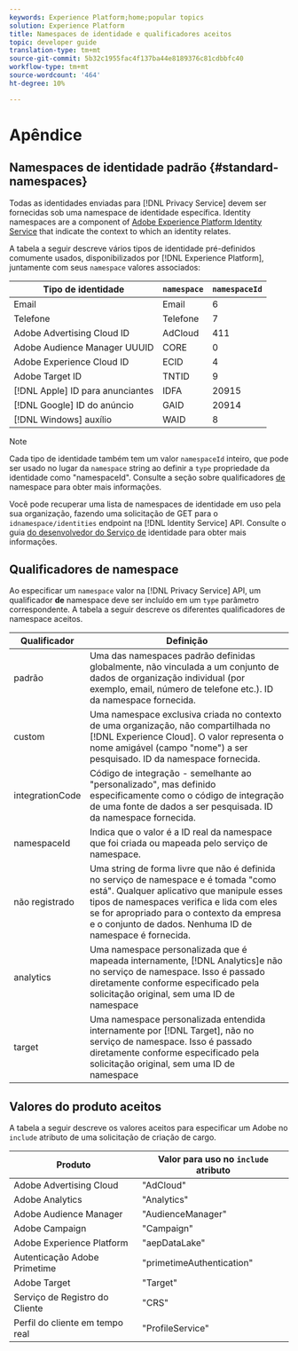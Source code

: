```yaml
---
keywords: Experience Platform;home;popular topics
solution: Experience Platform
title: Namespaces de identidade e qualificadores aceitos
topic: developer guide
translation-type: tm+mt
source-git-commit: 5b32c1955fac4f137ba44e8189376c81cdbbfc40
workflow-type: tm+mt
source-wordcount: '464'
ht-degree: 10%

---
```



# Apêndice

## Namespaces de identidade padrão {#standard-namespaces}

Todas as identidades enviadas para [!DNL Privacy Service] devem ser fornecidas sob uma namespace de identidade específica. Identity namespaces are a component of [Adobe Experience Platform Identity Service](../../identity-service/home.md) that indicate the context to which an identity relates.

A tabela a seguir descreve vários tipos de identidade pré-definidos comumente usados, disponibilizados por [!DNL Experience Platform], juntamente com seus `namespace` valores associados:

| Tipo de identidade | `namespace` | `namespaceId` |
| --- | --- | --- |
| Email | Email | 6 |
| Telefone | Telefone | 7 |
| Adobe Advertising Cloud ID | AdCloud | 411 |
| Adobe Audience Manager UUUID | CORE | 0 |
| Adobe Experience Cloud ID | ECID | 4 |
| Adobe Target ID | TNTID | 9 |
| [!DNL Apple] ID para anunciantes | IDFA | 20915 |
| [!DNL Google] ID do anúncio | GAID | 20914 |
| [!DNL Windows] auxílio | WAID | 8 |

>[!NOTE]
>
>Cada tipo de identidade também tem um valor `namespaceId` inteiro, que pode ser usado no lugar da `namespace` string ao definir a `type` propriedade da identidade como &quot;namespaceId&quot;. Consulte a seção sobre qualificadores [de](#namespace-qualifiers) namespace para obter mais informações.

Você pode recuperar uma lista de namespaces de identidade em uso pela sua organização, fazendo uma solicitação de GET para o `idnamespace/identities` endpoint na [!DNL Identity Service] API. Consulte o guia [do desenvolvedor do Serviço de](../../identity-service/api/getting-started.md) identidade para obter mais informações.

## Qualificadores de namespace

Ao especificar um `namespace` valor na [!DNL Privacy Service] API, um qualificador **de** namespace deve ser incluído em um `type` parâmetro correspondente. A tabela a seguir descreve os diferentes qualificadores de namespace aceitos.

| Qualificador | Definição |
| --------- | ---------- |
| padrão | Uma das namespaces padrão definidas globalmente, não vinculada a um conjunto de dados de organização individual (por exemplo, email, número de telefone etc.). ID da namespace fornecida. |
| custom | Uma namespace exclusiva criada no contexto de uma organização, não compartilhada no [!DNL Experience Cloud]. O valor representa o nome amigável (campo &quot;nome&quot;) a ser pesquisado. ID da namespace fornecida. |
| integrationCode | Código de integração - semelhante ao &quot;personalizado&quot;, mas definido especificamente como o código de integração de uma fonte de dados a ser pesquisada. ID da namespace fornecida. |
| namespaceId | Indica que o valor é a ID real da namespace que foi criada ou mapeada pelo serviço de namespace. |
| não registrado | Uma string de forma livre que não é definida no serviço de namespace e é tomada &quot;como está&quot;. Qualquer aplicativo que manipule esses tipos de namespaces verifica e lida com eles se for apropriado para o contexto da empresa e o conjunto de dados. Nenhuma ID de namespace é fornecida. |
| analytics | Uma namespace personalizada que é mapeada internamente, [!DNL Analytics]e não no serviço de namespace. Isso é passado diretamente conforme especificado pela solicitação original, sem uma ID de namespace |
| target | Uma namespace personalizada entendida internamente por [!DNL Target], não no serviço de namespace. Isso é passado diretamente conforme especificado pela solicitação original, sem uma ID de namespace |

## Valores do produto aceitos

A tabela a seguir descreve os valores aceitos para especificar um Adobe no `include` atributo de uma solicitação de criação de cargo.

| Produto | Valor para uso no `include` atributo |
--- | ---
| Adobe Advertising Cloud | &quot;AdCloud&quot; |
| Adobe Analytics | &quot;Analytics&quot; |
| Adobe Audience Manager | &quot;AudienceManager&quot; |
| Adobe Campaign | &quot;Campaign&quot; |
| Adobe Experience Platform | &quot;aepDataLake&quot; |
| Autenticação Adobe Primetime | &quot;primetimeAuthentication&quot; |
| Adobe Target | &quot;Target&quot; |
| Serviço de Registro do Cliente | &quot;CRS&quot; |
| Perfil do cliente em tempo real | &quot;ProfileService&quot; |